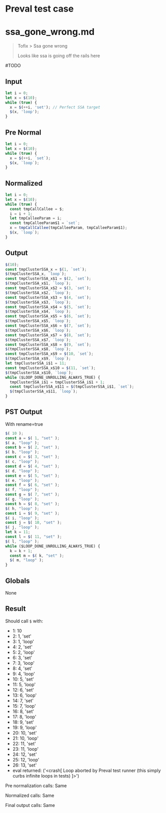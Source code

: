 # Preval test case

# ssa_gone_wrong.md

> Tofix > Ssa gone wrong
>
> Looks like ssa is going off the rails here

#TODO

## Input

`````js filename=intro
let i = 0;
let x = $(10);
while (true) {
  x = $(++i, 'set'); // Perfect SSA target
  $(x, 'loop');
}
`````

## Pre Normal

`````js filename=intro
let i = 0;
let x = $(10);
while (true) {
  x = $(++i, `set`);
  $(x, `loop`);
}
`````

## Normalized

`````js filename=intro
let i = 0;
let x = $(10);
while (true) {
  const tmpCallCallee = $;
  i = i + 1;
  let tmpCalleeParam = i;
  const tmpCalleeParam$1 = `set`;
  x = tmpCallCallee(tmpCalleeParam, tmpCalleeParam$1);
  $(x, `loop`);
}
`````

## Output

`````js filename=intro
$(10);
const tmpClusterSSA_x = $(1, `set`);
$(tmpClusterSSA_x, `loop`);
const tmpClusterSSA_x$1 = $(2, `set`);
$(tmpClusterSSA_x$1, `loop`);
const tmpClusterSSA_x$2 = $(3, `set`);
$(tmpClusterSSA_x$2, `loop`);
const tmpClusterSSA_x$3 = $(4, `set`);
$(tmpClusterSSA_x$3, `loop`);
const tmpClusterSSA_x$4 = $(5, `set`);
$(tmpClusterSSA_x$4, `loop`);
const tmpClusterSSA_x$5 = $(6, `set`);
$(tmpClusterSSA_x$5, `loop`);
const tmpClusterSSA_x$6 = $(7, `set`);
$(tmpClusterSSA_x$6, `loop`);
const tmpClusterSSA_x$7 = $(8, `set`);
$(tmpClusterSSA_x$7, `loop`);
const tmpClusterSSA_x$8 = $(9, `set`);
$(tmpClusterSSA_x$8, `loop`);
const tmpClusterSSA_x$9 = $(10, `set`);
$(tmpClusterSSA_x$9, `loop`);
let tmpClusterSSA_i$1 = 11;
const tmpClusterSSA_x$10 = $(11, `set`);
$(tmpClusterSSA_x$10, `loop`);
while ($LOOP_DONE_UNROLLING_ALWAYS_TRUE) {
  tmpClusterSSA_i$1 = tmpClusterSSA_i$1 + 1;
  const tmpClusterSSA_x$11 = $(tmpClusterSSA_i$1, `set`);
  $(tmpClusterSSA_x$11, `loop`);
}
`````

## PST Output

With rename=true

`````js filename=intro
$( 10 );
const a = $( 1, "set" );
$( a, "loop" );
const b = $( 2, "set" );
$( b, "loop" );
const c = $( 3, "set" );
$( c, "loop" );
const d = $( 4, "set" );
$( d, "loop" );
const e = $( 5, "set" );
$( e, "loop" );
const f = $( 6, "set" );
$( f, "loop" );
const g = $( 7, "set" );
$( g, "loop" );
const h = $( 8, "set" );
$( h, "loop" );
const i = $( 9, "set" );
$( i, "loop" );
const j = $( 10, "set" );
$( j, "loop" );
let k = 11;
const l = $( 11, "set" );
$( l, "loop" );
while ($LOOP_DONE_UNROLLING_ALWAYS_TRUE) {
  k = k + 1;
  const m = $( k, "set" );
  $( m, "loop" );
}
`````

## Globals

None

## Result

Should call `$` with:
 - 1: 10
 - 2: 1, 'set'
 - 3: 1, 'loop'
 - 4: 2, 'set'
 - 5: 2, 'loop'
 - 6: 3, 'set'
 - 7: 3, 'loop'
 - 8: 4, 'set'
 - 9: 4, 'loop'
 - 10: 5, 'set'
 - 11: 5, 'loop'
 - 12: 6, 'set'
 - 13: 6, 'loop'
 - 14: 7, 'set'
 - 15: 7, 'loop'
 - 16: 8, 'set'
 - 17: 8, 'loop'
 - 18: 9, 'set'
 - 19: 9, 'loop'
 - 20: 10, 'set'
 - 21: 10, 'loop'
 - 22: 11, 'set'
 - 23: 11, 'loop'
 - 24: 12, 'set'
 - 25: 12, 'loop'
 - 26: 13, 'set'
 - eval returned: ('<crash[ Loop aborted by Preval test runner (this simply curbs infinite loops in tests) ]>')

Pre normalization calls: Same

Normalized calls: Same

Final output calls: Same
